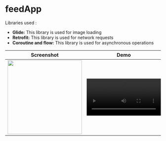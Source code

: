 # feedApp

Libraries used :
- <b>Glide:</b> This library is used for image loading
- <b>Retrofit:</b> This library is used for network requests
- <b>Coroutine and flow:</b> This library is used for asynchronous operations

| Screenshot | Demo |
| ------ | ------ |
| <image src="https://user-images.githubusercontent.com/5850095/189470743-b23e0182-75a4-4932-8687-94e9b42500ec.png" width=240/> | <video src="https://user-images.githubusercontent.com/5850095/189470790-ba81b02a-08b6-4a20-a624-4b33806ce5b1.mp4" width=240/> |
